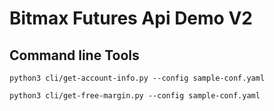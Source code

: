 # Bitmax Futures Api Demo V2

## Command line Tools

```
python3 cli/get-account-info.py --config sample-conf.yaml

python3 cli/get-free-margin.py --config sample-conf.yaml
```


